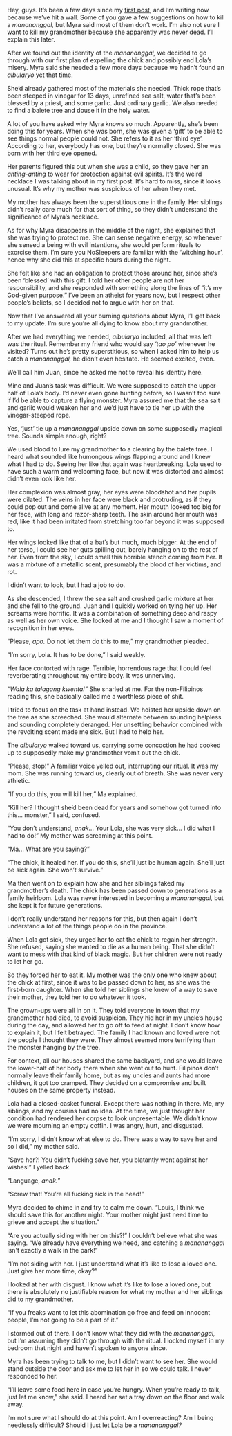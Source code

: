 Hey, guys. It’s been a few days since my [first post](https://www.reddit.com/r/nosleep/comments/wq9nzc/im_filipino_and_our_culture_is_heavily_influenced/), and I’m writing now because we’ve hit a wall. Some of you gave a few suggestions on how to kill a *manananggal,* but Myra said most of them don’t work. I’m also not sure I want to kill my grandmother because she apparently was never dead. I’ll explain this later.

After we found out the identity of the *manananggal,* we decided to go through with our first plan of expelling the chick and possibly end Lola’s misery. Myra said she needed a few more days because we hadn’t found an *albularyo* yet that time.

She’d already gathered most of the materials she needed. Thick rope that’s been steeped in vinegar for 13 days, unrefined sea salt, water that’s been blessed by a priest, and some garlic. Just ordinary garlic. We also needed to find a balete tree and douse it in the holy water.

A lot of you have asked why Myra knows so much. Apparently, she’s been doing this for years. When she was born, she was given a ‘gift’ to be able to see things normal people could not. She refers to it as her ‘third eye’. According to her, everybody has one, but they’re normally closed. She was born with her third eye opened.

Her parents figured this out when she was a child, so they gave her an *anting-anting* to wear for protection against evil spirits. It’s the weird necklace I was talking about in my first post. It’s hard to miss, since it looks unusual. It’s why my mother was suspicious of her when they met.

My mother has always been the superstitious one in the family. Her siblings didn’t really care much for that sort of thing, so they didn’t understand the significance of Myra’s necklace.

As for why Myra disappears in the middle of the night, she explained that she was trying to protect me. She can sense negative energy, so whenever she sensed a being with evil intentions, she would perform rituals to exorcise them. I’m sure you NoSleepers are familiar with the ‘witching hour’, hence why she did this at specific hours during the night.

She felt like she had an obligation to protect those around her, since she’s been ‘blessed’ with this gift. I told her other people are not her responsibility, and she responded with something along the lines of “it’s my God-given purpose.” I’ve been an atheist for years now, but I respect other people’s beliefs, so I decided not to argue with her on that.

Now that I’ve answered all your burning questions about Myra, I’ll get back to my update. I’m sure you’re all dying to know about my grandmother.

After we had everything we needed, *albularyo* included, all that was left was the ritual. Remember my friend who would say *‘tao po’* whenever he visited? Turns out he’s pretty superstitious, so when I asked him to help us catch a *manananggal,* he didn’t even hesitate. He seemed excited, even.

We’ll call him Juan, since he asked me not to reveal his identity here.

Mine and Juan’s task was difficult. We were supposed to catch the upper-half of Lola’s body. I’d never even gone hunting before, so I wasn’t too sure if I’d be able to capture a flying monster. Myra assured me that the sea salt and garlic would weaken her and we’d just have to tie her up with the vinegar-steeped rope.

Yes, ‘just’ tie up a *manananggal* upside down on some supposedly magical tree. Sounds simple enough, right?

We used blood to lure my grandmother to a clearing by the balete tree. I heard what sounded like humongous wings flapping around and I knew what I had to do. Seeing her like that again was heartbreaking. Lola used to have such a warm and welcoming face, but now it was distorted and almost didn’t even look like her.

Her complexion was almost gray, her eyes were bloodshot and her pupils were dilated. The veins in her face were black and protruding, as if they could pop out and come alive at any moment. Her mouth looked too big for her face, with long and razor-sharp teeth. The skin around her mouth was red, like it had been irritated from stretching too far beyond it was supposed to.

Her wings looked like that of a bat’s but much, much bigger. At the end of her torso, I could see her guts spilling out, barely hanging on to the rest of her. Even from the sky, I could smell this horrible stench coming from her. It was a mixture of a metallic scent, presumably the blood of her victims, and rot.

I didn’t want to look, but I had a job to do.

As she descended, I threw the sea salt and crushed garlic mixture at her and she fell to the ground. Juan and I quickly worked on tying her up. Her screams were horrific. It was a combination of something deep and raspy as well as her own voice. She looked at me and I thought I saw a moment of recognition in her eyes.

“Please, *apo.* Do not let them do this to me,” my grandmother pleaded.

“I’m sorry, Lola. It has to be done,” I said weakly.

Her face contorted with rage. Terrible, horrendous rage that I could feel reverberating throughout my entire body. It was unnerving.

*“Wala ka talagang kwenta!”* She snarled at me. For the non-Filipinos reading this, she basically called me a worthless piece of shit.

I tried to focus on the task at hand instead. We hoisted her upside down on the tree as she screeched. She would alternate between sounding helpless and sounding completely deranged. Her unsettling behavior combined with the revolting scent made me sick. But I had to help her.

The *albularyo* walked toward us, carrying some concoction he had cooked up to supposedly make my grandmother vomit out the chick.

“Please, stop!” A familiar voice yelled out, interrupting our ritual. It was my mom. She was running toward us, clearly out of breath. She was never very athletic.

“If you do this, you will kill her,” Ma explained.

“Kill her? I thought she’d been dead for years and somehow got turned into this… monster,” I said, confused.

“You don’t understand, *anak…* Your Lola, she was very sick… I did what I had to do!” My mother was screaming at this point.

“Ma… What are you saying?”

“The chick, it healed her. If you do this, she’ll just be human again. She’ll just be sick again. She won’t survive.”

Ma then went on to explain how she and her siblings faked my grandmother’s death. The chick has been passed down to generations as a family heirloom. Lola was never interested in becoming a *manananggal,* but she kept it for future generations.

I don’t really understand her reasons for this, but then again I don’t understand a lot of the things people do in the province.

When Lola got sick, they urged her to eat the chick to regain her strength. She refused, saying she wanted to die as a human being. That she didn’t want to mess with that kind of black magic. But her children were not ready to let her go.

So they forced her to eat it. My mother was the only one who knew about the chick at first, since it was to be passed down to her, as she was the first-born daughter. When she told her siblings she knew of a way to save their mother, they told her to do whatever it took.

The grown-ups were all in on it. They told everyone in town that my grandmother had died, to avoid suspicion. They hid her in my uncle’s house during the day, and allowed her to go off to feed at night. I don’t know how to explain it, but I felt betrayed. The family I had known and loved were not the people I thought they were. They almost seemed more terrifying than the monster hanging by the tree.

For context, all our houses shared the same backyard, and she would leave the lower-half of her body there when she went out to hunt. Filipinos don’t normally leave their family home, but as my uncles and aunts had more children, it got too cramped. They decided on a compromise and built houses on the same property instead.

Lola had a closed-casket funeral. Except there was nothing in there. Me, my siblings, and my cousins had no idea. At the time, we just thought her condition had rendered her corpse to look unpresentable. We didn’t know we were mourning an empty coffin. I was angry, hurt, and disgusted.

“I’m sorry, I didn’t know what else to do. There was a way to save her and so I did,” my mother said.

“Save her?! You didn’t fucking save her, you blatantly went against her wishes!” I yelled back.

“Language, *anak.*”

“Screw that! You’re all fucking sick in the head!”

Myra decided to chime in and try to calm me down. “Louis, I think we should save this for another night. Your mother might just need time to grieve and accept the situation.”

“Are you actually siding with her on this?!” I couldn’t believe what she was saying. “We already have everything we need, and catching a *manananggal* isn't exactly a walk in the park!”

“I’m not siding with her. I just understand what it’s like to lose a loved one. Just give her more time, okay?”

I looked at her with disgust. I know what it’s like to lose a loved one, but there is absolutely no justifiable reason for what my mother and her siblings did to my grandmother.

“If you freaks want to let this abomination go free and feed on innocent people, I’m not going to be a part of it.”

I stormed out of there. I don’t know what they did with the *manananggal,* but I’m assuming they didn’t go through with the ritual. I locked myself in my bedroom that night and haven’t spoken to anyone since.

Myra has been trying to talk to me, but I didn’t want to see her. She would stand outside the door and ask me to let her in so we could talk. I never responded to her.

“I’ll leave some food here in case you’re hungry. When you’re ready to talk, just let me know,” she said. I heard her set a tray down on the floor and walk away.

I’m not sure what I should do at this point. Am I overreacting? Am I being needlessly difficult? Should I just let Lola be a *manananggal?*